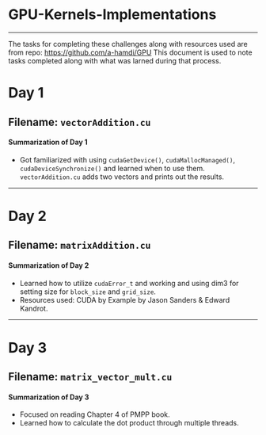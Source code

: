 # GPU-Kernels-Implementations
---

The tasks for completing these challenges along with resources used are from repo: https://github.com/a-hamdi/GPU
This document is used to note tasks completed along with what was larned during that process.

# Day 1

## Filename: `vectorAddition.cu`

#### Summarization of Day 1

- Got familiarized with using `cudaGetDevice()`, `cudaMallocManaged()`, `cudaDeviceSynchronize()` and learned when to use them. `vectorAddition.cu` adds two vectors and prints out the results.
---

# Day 2

## Filename: `matrixAddition.cu`

#### Summarization of Day 2
- Learned how to utilize `cudaError_t` and working and using dim3 for setting size for `block_size` and `grid_size`.
- Resources used: CUDA by Example by Jason Sanders & Edward Kandrot. 

---

# Day 3

## Filename: `matrix_vector_mult.cu`
#### Summarization of Day 3
- Focused on reading Chapter 4 of PMPP book.
- Learned how to calculate the dot product through multiple threads. 
